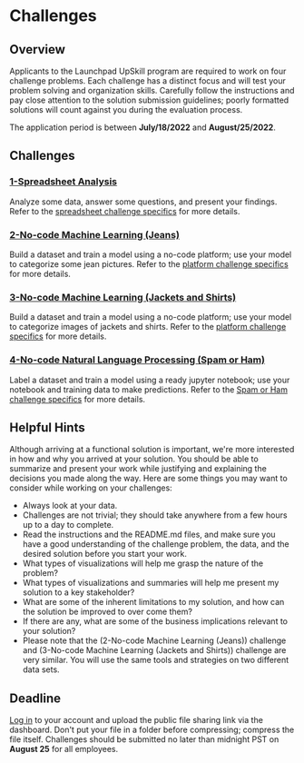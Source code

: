 # Challenges

## Overview

Applicants to the Launchpad UpSkill program are required to work on four challenge problems. Each challenge has a distinct focus and will test your problem solving and organization skills. Carefully follow the instructions and pay close attention to the solution submission guidelines; poorly formatted solutions will count against you during the evaluation process.

The application period is between **July/18/2022** and **August/25/2022**.

## Challenges

### [1-Spreadsheet Analysis](https://github.com/fellowship/upskill_challenges_02/tree/main/Spreadsheet)

Analyze some data, answer some questions, and present your findings. Refer to the [spreadsheet challenge specifics](https://github.com/fellowship/upskill_challenges_02/tree/main/Spreadsheet) for more details.

### [2-No-code Machine Learning (Jeans)](https://github.com/fellowship/upskill_challenges_02/tree/main/Platform)

Build a dataset and train a model using a no-code platform; use your model to categorize some jean pictures. Refer to the [platform challenge specifics](https://github.com/fellowship/upskill_challenges_02/tree/main/Platform) for more details.

### [3-No-code Machine Learning (Jackets and Shirts)](https://github.com/fellowship/upskill_challenges_02/tree/main/Platform)

Build a dataset and train a model using a no-code platform; use your model to categorize images of jackets and shirts. Refer to the [platform challenge specifics](https://github.com/fellowship/upskill_challenges_02/tree/main/Platform) for more details.

### [4-No-code Natural Language Processing (Spam or Ham)](https://github.com/fellowship/upskill_challenges_02/tree/main/Spam%20or%20Ham)

Label a dataset and train a model using a ready jupyter notebook; use your notebook and training data to make predictions. Refer to the [Spam or Ham challenge specifics](https://github.com/fellowship/upskill_challenges_02/tree/main/Spam%20or%20Ham) for more details.

## Helpful Hints

Although arriving at a functional solution is important, we're more interested in how and why you arrived at your solution. You should be able to summarize and present your work while justifying and explaining the decisions you made along the way. Here are some things you may want to consider while working on your challenges:

- Always look at your data.
- Challenges are not trivial; they should take anywhere from a few hours up to a day to complete.
- Read the instructions and the README.md files, and make sure you have a good understanding of the challenge problem, the data, and the desired solution before you start your work.
- What types of visualizations will help me grasp the nature of the problem? 
- What types of visualizations and summaries will help me present my solution to a key stakeholder?
- What are some of the inherent limitations to my solution, and how can the solution be improved to over come them?
- If there are any, what are some of the business implications relevant to your solution? 
- Please note that the (2-No-code Machine Learning (Jeans)) challenge and (3-No-code Machine Learning (Jackets and Shirts)) challenge are very similar. You will use the same tools and strategies on two different data sets.

## Deadline
[Log in](https://www.launchpad.ai/upskill/levis/login) to your account and upload the public file sharing link via the dashboard. Don't put your file in a folder before compressing; compress the file itself. Challenges should be submitted no later than midnight PST on **August 25** for all employees.
